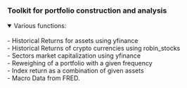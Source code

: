 ### Toolkit for portfolio construction and analysis
<details open>
<summary>Various functions:</summary>
<br>
- Historical Returns for assets using yfinance<br>
- Historical Returns of crypto currencies using robin_stocks<br>
- Sectors market capitalization using yfinance<br>
- Reweighing of a portfolio with a given frequency<br>
- Index return as a combination of given assets<br>
- Macro Data from FRED.

</details>
